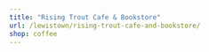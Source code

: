 ```yaml
---
title: "Rising Trout Cafe & Bookstore"
url: /lewistown/rising-trout-cafe-and-bookstore/
shop: coffee
---
```

